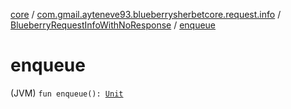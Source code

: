[core](../../index.md) / [com.gmail.ayteneve93.blueberrysherbetcore.request.info](../index.md) / [BlueberryRequestInfoWithNoResponse](index.md) / [enqueue](./enqueue.md)

# enqueue

(JVM) `fun enqueue(): `[`Unit`](https://kotlinlang.org/api/latest/jvm/stdlib/kotlin/-unit/index.html)